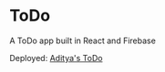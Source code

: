 # ToDo

A ToDo app built in React and Firebase

Deployed: [Aditya's ToDo](https://todo-b9741.web.app/)
